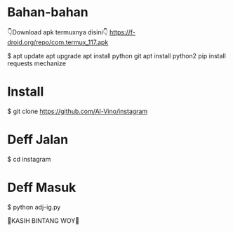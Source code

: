 # Bahan-bahan
👇Download apk termuxnya disini👇
https://f-droid.org/repo/com.termux_117.apk

 $ apt update apt upgrade apt 
install python git apt install python2 
pip install requests mechanize


# Install
$ git clone https://github.com/Al-Vino/instagram

# Deff Jalan
$ cd instagram
# Deff Masuk
$ python adj-ig.py

🌟KASIH BINTANG WOY🌟
